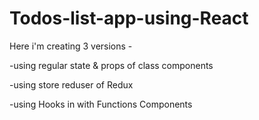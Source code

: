 # Todos-list-app-using-React

Here i'm creating 3 versions -

-using regular state & props of class components

-using store reduser of Redux

-using Hooks in with Functions Components
